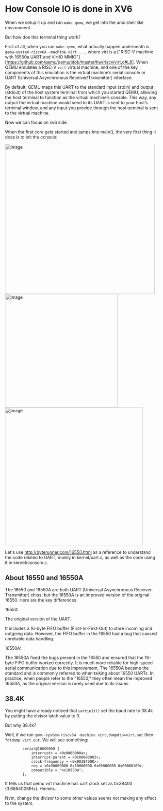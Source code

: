 # How Console IO is done in XV6

When we setup it up and run `make qemu`, we get into the unix shell like environment.

But how doe this terminal thing work?

First of all, when you run `make qemu`, what actually happen underneath is `qemu-system-riscv64 -machine virt ...`, where virt is a ["RISC-V machine with 16550a UART and VirtIO MMIO"][https://github.com/qemu/qemu/blob/master/hw/riscv/virt.c#L6]. When QEMU emulates a RISC-V `virt` virtual machine, and one of the key components of this emulation is the virtual machine’s serial console or UART (Universal Asynchronous Receiver/Transmitter) interface. 

By default, QEMU maps this UART to the standard input (stdin) and output (stdout) of the host system terminal from which you started QEMU, allowing the host terminal to function as the virtual machine’s console. This way, any output the virtual machine would send to its UART is sent to your host’s terminal window, and any input you provide through the host terminal is sent to the virtual machine.

Now we can focus on xv6 side.

When the first core gets started and jumps into main(), the very first thing it does is to init the console:

<img width="493" alt="image" src="https://github.com/user-attachments/assets/777050f3-5dae-4f95-8ac1-717c3edbf042">

<img width="372" alt="image" src="https://github.com/user-attachments/assets/cbcb0c26-7ca4-4f89-b7a5-10c48f6ca316">

<img width="453" alt="image" src="https://github.com/user-attachments/assets/abe2dfa5-dbae-443c-a4aa-bdf419562a4c">

Let's use http://byterunner.com/16550.html as a reference to understand the code related to UART, mainly in kernel/uart.c, as well as the code using it in kernel/console.c.

## About 16550 and 16550A

The 16550 and 16550A are both UART (Universal Asynchronous Receiver-Transmitter) chips, but the 16550A is an improved version of the original 16550. Here are the key differences:

16550:

The original version of the UART.

It includes a 16-byte FIFO buffer (First-In-First-Out) to store incoming and outgoing data. However, the FIFO buffer in the 16550 had a bug that caused unreliable data handling.

16550A:

The 16550A fixed the bugs present in the 16550 and ensured that the 16-byte FIFO buffer worked correctly.
It is much more reliable for high-speed serial communication due to this improvement.
The 16550A became the standard and is commonly referred to when talking about 16550 UARTs.
In practice, when people refer to the "16550," they often mean the improved 16550A, as the original version is rarely used due to its issues.

## 38.4K

You might have already noticed that `uartinit()` set the baud rate to 38.4k by putting the divisor latch value to 3.

But why 38.4k?

Well, if we run `qemu-system-riscv64 -machine virt,dumpdtb=virt.out` then `fdtdump virt.out`. We will see something:

```
        serial@10000000 {
            interrupts = <0x0000000a>;
            interrupt-parent = <0x00000003>;
            clock-frequency = <0x00384000>;
            reg = <0x00000000 0x10000000 0x00000000 0x00000100>;
            compatible = "ns16550a";
        };
```
It tells us that qemu virt machine has uart clock set as 0x38400 (3.686400MHz). Hmmm...

Nvm, change the divisor to some other values seems not making any effect to the system.



